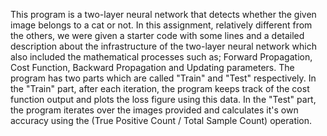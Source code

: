 This program is a two-layer neural network that detects whether the given image belongs to a cat
or not. In this assignment, relatively different from the others, we were given a starter code with some
lines and a detailed description about the infrastructure of the two-layer neural network which also included
the mathematical processes such as; Forward Propagation, Cost Function, Backward Propagation and Updating parameters.
The program has two parts which are called "Train" and "Test" respectively. In the "Train" part, after each iteration,
the program keeps track of the cost function output and plots the loss figure using this data. In the "Test" part, the program
iterates over the images provided and calculates it's own accuracy using the (True Positive Count / Total Sample Count) operation.
